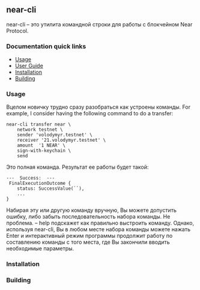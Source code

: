 near-cli
--------
near-cli – это утилита командной строки для работы с блокчейном Near Protocol. 

### Documentation quick links

* [Usage](#usage)
* [User Guide](GUIDE.md)
* [Installation](#installation)
* [Building](#building)

### Usage

Вцелом новичку трудно сразу разобраться как устроены команды.
For example, I consider having the following command to do a transfer:
```
near-cli transfer near \
    network testnet \
    sender 'volodymyr.testnet' \
    receiver '21.volodymyr.testnet' \
    amount  '1 NEAR' \
    sign-with-keychain \
    send
```
Это полная команда. Результат ее работы будет такой:
```
---  Success:  ---
 FinalExecutionOutcome {
    status: SuccessValue(``),
    ...
}
```
Набирая эту или другую команду вручную, Вы можете допустить ошибку, либо забыть последовательность набора команды.
Не проблема. – help подскажет как правильно выстроить команду.
Однако, используя near-cli, Вы в любом месте набора команды можете нажать Enter и интерактивный режим программы продолжит работу по составлению команды с того места, где Вы закончили вводить необходимые параметры.





### Installation

### Building
